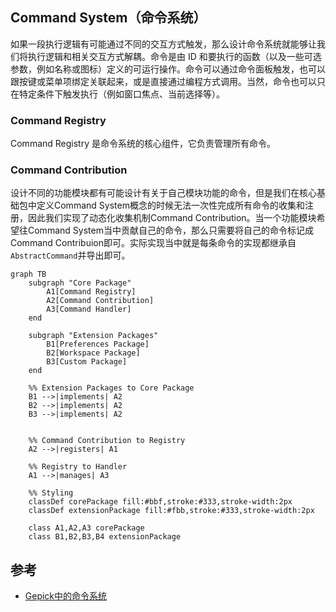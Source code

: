 ## Command System（命令系统）

如果一段执行逻辑有可能通过不同的交互方式触发，那么设计命令系统就能够让我们将执行逻辑和相关交互方式解耦。命令是由 ID 和要执行的函数（以及一些可选参数，例如名称或图标）定义的可运行操作。命令可以通过命令面板触发，也可以跟按键或菜单项绑定关联起来，或是直接通过编程方式调用。当然，命令也可以只在特定条件下触发执行（例如窗口焦点、当前选择等）。

### Command Registry

Command Registry 是命令系统的核心组件，它负责管理所有命令。

### Command Contribution

设计不同的功能模块都有可能设计有关于自己模块功能的命令，但是我们在核心基础包中定义Command System概念的时候无法一次性完成所有命令的收集和注册，因此我们实现了动态化收集机制Command Contribution。当一个功能模块希望往Command System当中贡献自己的命令，那么只需要将自己的命令标记成Command Contribuion即可。实际实现当中就是每条命令的实现都继承自`AbstractCommand`并导出即可。

```mermaid
graph TB
    subgraph "Core Package"
        A1[Command Registry]
        A2[Command Contribution]
        A3[Command Handler]
    end

    subgraph "Extension Packages"
        B1[Preferences Package]
        B2[Workspace Package]
        B3[Custom Package]
    end

    %% Extension Packages to Core Package
    B1 -->|implements| A2
    B2 -->|implements| A2
    B3 -->|implements| A2


    %% Command Contribution to Registry
    A2 -->|registers| A1

    %% Registry to Handler
    A1 -->|manages| A3

    %% Styling
    classDef corePackage fill:#bbf,stroke:#333,stroke-width:2px
    classDef extensionPackage fill:#fbb,stroke:#333,stroke-width:2px

    class A1,A2,A3 corePackage
    class B1,B2,B3,B4 extensionPackage
```

## 参考

- [Gepick中的命令系统](https://github.com/gepick-ai/gepick/tree/main/packages/core/src/common/command)